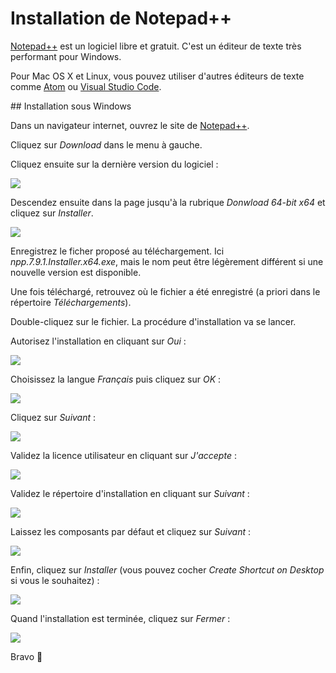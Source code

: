 # Installation de Notepad++

[Notepad++](https://notepad-plus-plus.org/) est un logiciel libre et gratuit. C'est un éditeur de texte très performant pour Windows.

Pour Mac OS X et Linux, vous pouvez utiliser d'autres éditeurs de texte comme [Atom](https://atom.io/) ou [Visual Studio Code](https://code.visualstudio.com/).


## Installation sous Windows

Dans un navigateur internet, ouvrez le site de [Notepad++](https://notepad-plus-plus.org/).

Cliquez sur *Download* dans le menu à gauche.

Cliquez ensuite sur la dernière version du logiciel :

![](img/npp_00.png)

Descendez ensuite dans la page jusqu'à la rubrique *Donwload 64-bit x64* et cliquez sur *Installer*.

![](img/npp_000.png)

Enregistrez le ficher proposé au téléchargement. Ici *npp.7.9.1.Installer.x64.exe*, mais le nom peut être légèrement différent si une nouvelle version est disponible.

Une fois téléchargé, retrouvez où le fichier a été enregistré (a priori dans le répertoire *Téléchargements*).

Double-cliquez sur le fichier. La procédure d'installation va se lancer.

Autorisez l'installation en cliquant sur *Oui* :

![](img/npp_01.png)

Choisissez la langue *Français* puis cliquez sur *OK* :

![](img/npp_02.png)

Cliquez sur *Suivant* :

![](img/npp_03.png)

Validez la licence utilisateur en cliquant sur *J'accepte* :

![](img/npp_04.png)

Validez le répertoire d'installation en cliquant sur *Suivant* :

![](img/npp_05.png)

Laissez les composants par défaut et cliquez sur *Suivant* :

![](img/npp_06.png)

Enfin, cliquez sur *Installer* (vous pouvez cocher *Create Shortcut on Desktop* si vous le souhaitez) :

![](img/npp_07.png)

Quand l'installation est terminée, cliquez sur *Fermer* :

![](img/npp_08.png)

Bravo 🎉
